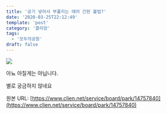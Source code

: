 ```yaml
---
title: '공기 넣어서 부풀리는 에어 간판 불법?'
date: '2020-03-25T22:12:49'
template: 'post'
category: '클리앙'
tags: 
  - '모두의공원'
draft: false
---
```


![](https://i.imgur.com/SgATMZA.jpg)

아뇨 아질게는 아닙니다.

  

별로 궁금하지 않네요

원본 URL: [https://www.clien.net/service/board/park/14757840](https://www.clien.net/service/board/park/14757840)